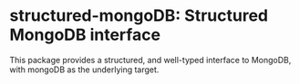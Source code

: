 # structured-mongoDB: Structured MongoDB interface #

This package provides a structured, and well-typed interface to
MongoDB, with mongoDB as the underlying target.
